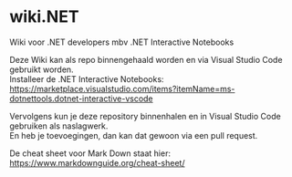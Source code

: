 # wiki.NET
Wiki voor .NET developers mbv .NET Interactive Notebooks

Deze Wiki kan als repo binnengehaald worden en via Visual Studio Code gebruikt worden.  
Installeer de .NET Interactive Notebooks:  
https://marketplace.visualstudio.com/items?itemName=ms-dotnettools.dotnet-interactive-vscode

Vervolgens kun je deze repository binnenhalen en in Visual Studio Code gebruiken als naslagwerk.  
En heb je toevoegingen, dan kan dat gewoon via een pull request.

De cheat sheet voor Mark Down staat hier:  
https://www.markdownguide.org/cheat-sheet/
